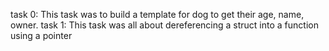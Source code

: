 task 0: This task was to build a template for dog to get their age, name, owner.
task 1: This task was all about dereferencing a struct into a function using a pointer

